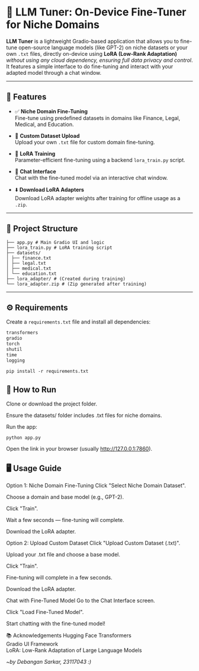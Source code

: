 # 🔧 LLM Tuner: On-Device Fine-Tuner for Niche Domains

**LLM Tuner** is a lightweight Gradio-based application that allows you to fine-tune open-source language models (like GPT-2) on niche datasets or your own `.txt` files, directly on-device using **LoRA (Low-Rank Adaptation)** *without using any cloud dependency, ensuring full data privacy and control*. It features a simple interface to do fine-tuning and interact with your adapted model through a chat window.

---

## 🚀 Features

- ✅ **Niche Domain Fine-Tuning**  
  Fine-tune using predefined datasets in domains like Finance, Legal, Medical, and Education.

- 📂 **Custom Dataset Upload**  
  Upload your own `.txt` file for custom domain fine-tuning.

- 🔁 **LoRA Training**  
  Parameter-efficient fine-tuning using a backend `lora_train.py` script.

- 💬 **Chat Interface**  
  Chat with the fine-tuned model via an interactive chat window.

- ⬇️ **Download LoRA Adapters**  
  Download LoRA adapter weights after training for offline usage as a `.zip`.

---

## 📁 Project Structure

```llm-tuner/
├── app.py # Main Gradio UI and logic
├── lora_train.py # LoRA training script
├── datasets/
│ ├── finance.txt
│ ├── legal.txt
│ ├── medical.txt
│ └── education.txt
├── lora_adapter/ # (Created during training)
└── lora_adapter.zip # (Zip generated after training)
```

---

## ⚙️ Requirements

Create a `requirements.txt` file and install all dependencies:

```txt
transformers
gradio
torch
shutil
time
logging

pip install -r requirements.txt
```




## 🧪 How to Run
Clone or download the project folder.

Ensure the datasets/ folder includes .txt files for niche domains.

Run the app:

```python app.py```

Open the link in your browser (usually http://127.0.0.1:7860).

## 🖥️ Usage Guide
Option 1: Niche Domain Fine-Tuning
Click "Select Niche Domain Dataset".

Choose a domain and base model (e.g., GPT-2).

Click "Train".

Wait a few seconds — fine-tuning will complete.

Download the LoRA adapter.

Option 2: Upload Custom Dataset
Click "Upload Custom Dataset (.txt)".

Upload your .txt file and choose a base model.

Click "Train".

Fine-tuning will complete in a few seconds.

Download the LoRA adapter.

Chat with Fine-Tuned Model
Go to the Chat Interface screen.

Click "Load Fine-Tuned Model".

Start chatting with the fine-tuned model!

📚 Acknowledgements
Hugging Face Transformers<br>
Gradio UI Framework<br>
LoRA: Low-Rank Adaptation of Large Language Models<br>


*~by Debangan Sarkar, 23117043 :)*
